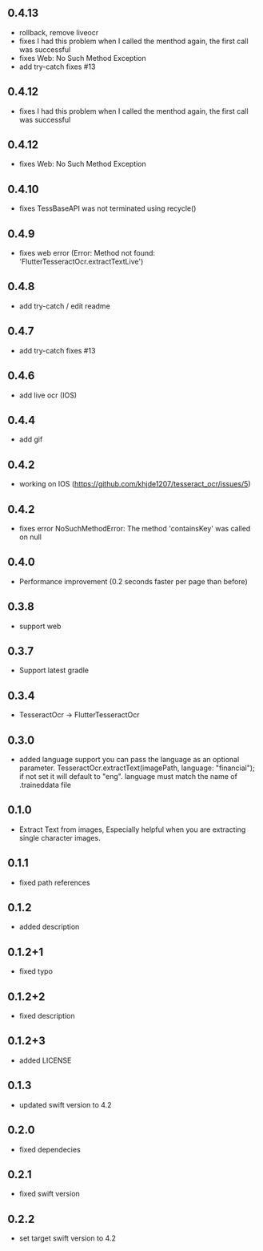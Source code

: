 ## 0.4.13

* rollback, remove liveocr 
* fixes I had this problem when I called the menthod again, the first call was successful 
* fixes Web: No Such Method Exception
* add try-catch fixes #13

## 0.4.12

* fixes I had this problem when I called the menthod again, the first call was successful 

## 0.4.12

* fixes Web: No Such Method Exception


## 0.4.10

* fixes TessBaseAPI was not terminated using recycle()

## 0.4.9

* fixes web error (Error: Method not found: 'FlutterTesseractOcr.extractTextLive')

## 0.4.8

* add try-catch / edit readme 

## 0.4.7

* add try-catch fixes #13

## 0.4.6

* add live ocr (IOS)

## 0.4.4

* add gif

## 0.4.2

* working on IOS (https://github.com/khjde1207/tesseract_ocr/issues/5)


## 0.4.2

* fixes error NoSuchMethodError: The method 'containsKey' was called on null

## 0.4.0

* Performance improvement (0.2 seconds faster per page than before)

## 0.3.8

* support web 

## 0.3.7

* Support latest gradle 

## 0.3.4

* TesseractOcr -> FlutterTesseractOcr 

## 0.3.0

* added language support you can pass the language as an optional parameter. TesseractOcr.extractText(imagePath, language: "financial");
if not set it will default to "eng". language must match the name of .traineddata file

## 0.1.0

* Extract Text from images, Especially helpful when you are extracting single character images.

## 0.1.1

* fixed path references

## 0.1.2

* added description

## 0.1.2+1

* fixed typo

## 0.1.2+2

* fixed description

## 0.1.2+3

* added LICENSE
## 0.1.3

* updated swift version to 4.2

## 0.2.0

* fixed dependecies

## 0.2.1

* fixed swift version

## 0.2.2

* set target swift version to 4.2


